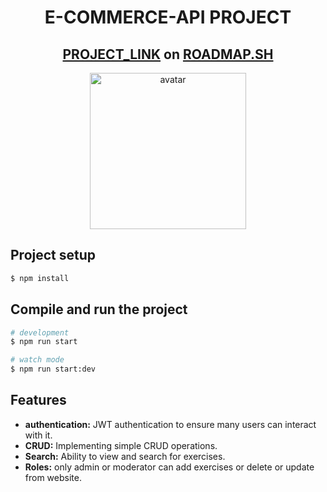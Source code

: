 <div align ="center">
  
# E-COMMERCE-API PROJECT
## [PROJECT_LINK](https://roadmap.sh/projects/ecommerce-api) on [ROADMAP.SH](https://roadmap.sh/)
  <img src="https://th.bing.com/th/id/R.a8772f53b11785c50113139b45f86a16?rik=cei5Wdje9BuCbQ&pid=ImgRaw&r=0" height="250" alt="avatar" />
</div>

## Project setup

```bash
$ npm install
```

## Compile and run the project

```bash
# development
$ npm run start

# watch mode
$ npm run start:dev
```

## Features

- **authentication:** JWT authentication to ensure many users can interact with it.
- **CRUD:** Implementing simple CRUD operations.
- **Search:** Ability to view and search for exercises.
- **Roles:** only admin or moderator can add exercises or delete or update from website.
